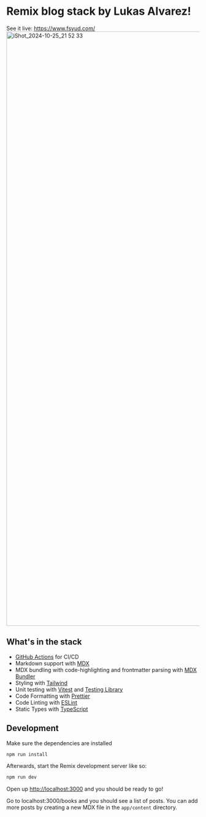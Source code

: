 # Remix blog stack by Lukas Alvarez!

See it live: https://www.fsyud.com/
<img width="1548" alt="iShot_2024-10-25_21 52 33" src="https://github.com/user-attachments/assets/b679b662-8409-47f8-be08-d2a8a4361fba">


## What's in the stack

- [GitHub Actions](https://github.com/features/actions) for CI/CD
- Markdown support with [MDX](https://mdxjs.com/)
- MDX bundling with code-highlighting and frontmatter parsing with
  [MDX Bundler](https://github.com/kentcdodds/mdx-bundler)
- Styling with [Tailwind](https://tailwindcss.com/)
- Unit testing with [Vitest](https://vitest.dev) and
  [Testing Library](https://testing-library.com)
- Code Formatting with [Prettier](https://prettier.io/)
- Code Linting with [ESLint](https://eslint.org/)
- Static Types with [TypeScript](https://typescriptlang.org)

## Development

Make sure the dependencies are installed

```sh
npm run install
```

Afterwards, start the Remix development server like so:

```sh
npm run dev
```

Open up [http://localhost:3000](http://localhost:3000) and you should be ready to go!

Go to localhost:3000/books and you should see a list of posts. You can add more posts by
creating a new MDX file in the `app/content` directory.
